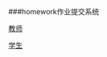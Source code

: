 ###homework作业提交系统

[教师](https://free.modao.cc/app/f56057502252ac4d30fba4fcffed2594fc4bd68a)

[学生](https://free.modao.cc/app/091x4m7tkhmkk1ylpmyt54mkryht5mv)